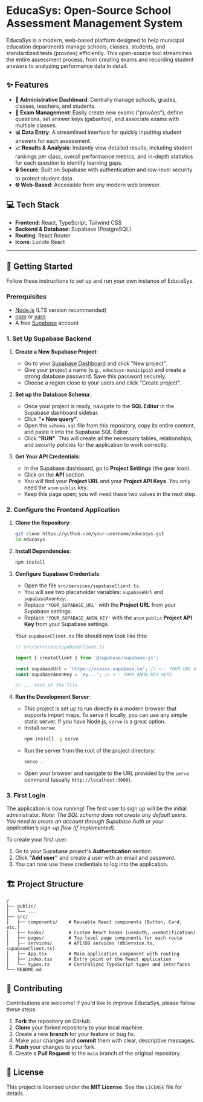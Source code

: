 # EducaSys: Open-Source School Assessment Management System

EducaSys is a modern, web-based platform designed to help municipal education departments manage schools, classes, students, and standardized tests (provões) efficiently. This open-source tool streamlines the entire assessment process, from creating exams and recording student answers to analyzing performance data in detail.

## ✨ Features

- **🏫 Administrative Dashboard**: Centrally manage schools, grades, classes, teachers, and students.
- **📝 Exam Management**: Easily create new exams ("provões"), define questions, set answer keys (gabaritos), and associate exams with multiple classes.
- **📊 Data Entry**: A streamlined interface for quickly inputting student answers for each assessment.
- **📈 Results & Analysis**: Instantly view detailed results, including student rankings per class, overall performance metrics, and in-depth statistics for each question to identify learning gaps.
- **🔒 Secure**: Built on Supabase with authentication and row-level security to protect student data.
- **🌐 Web-Based**: Accessible from any modern web browser.

## 💻 Tech Stack

- **Frontend**: React, TypeScript, Tailwind CSS
- **Backend & Database**: Supabase (PostgreSQL)
- **Routing**: React Router
- **Icons**: Lucide React

---

## 🚀 Getting Started

Follow these instructions to set up and run your own instance of EducaSys.

### Prerequisites

- [Node.js](https://nodejs.org/) (LTS version recommended)
- [npm](https://www.npmjs.com/) or [yarn](https://yarnpkg.com/)
- A free [Supabase](https://supabase.com/) account

### 1. Set Up Supabase Backend

1.  **Create a New Supabase Project**:
    - Go to your [Supabase Dashboard](https://app.supabase.com/) and click "New project".
    - Give your project a name (e.g., `educasys-municipio`) and create a strong database password. Save this password securely.
    - Choose a region close to your users and click "Create project".

2.  **Set up the Database Schema**:
    - Once your project is ready, navigate to the **SQL Editor** in the Supabase dashboard sidebar.
    - Click **"+ New query"**.
    - Open the `schema.sql` file from this repository, copy its entire content, and paste it into the Supabase SQL Editor.
    - Click **"RUN"**. This will create all the necessary tables, relationships, and security policies for the application to work correctly.

3.  **Get Your API Credentials**:
    - In the Supabase dashboard, go to **Project Settings** (the gear icon).
    - Click on the **API** section.
    - You will find your **Project URL** and your **Project API Keys**. You only need the `anon` `public` key.
    - Keep this page open; you will need these two values in the next step.

### 2. Configure the Frontend Application

1.  **Clone the Repository**:
    ```bash
    git clone https://github.com/your-username/educasys.git
    cd educasys
    ```

2.  **Install Dependencies**:
    ```bash
    npm install
    ```

3.  **Configure Supabase Credentials**:
    - Open the file `src/services/supabaseClient.ts`.
    - You will see two placeholder variables: `supabaseUrl` and `supabaseAnonKey`.
    - Replace `'YOUR_SUPABASE_URL'` with the **Project URL** from your Supabase settings.
    - Replace `'YOUR_SUPABASE_ANON_KEY'` with the `anon` `public` **Project API Key** from your Supabase settings.

    Your `supabaseClient.ts` file should now look like this:

    ```typescript
    // src/services/supabaseClient.ts

    import { createClient } from '@supabase/supabase-js';

    const supabaseUrl = 'https://xxxxxx.supabase.co'; // <-- YOUR URL HERE
    const supabaseAnonKey = 'ey...'; // <-- YOUR ANON KEY HERE

    // ... rest of the file
    ```

4.  **Run the Development Server**:
    - This project is set up to run directly in a modern browser that supports import maps. To serve it locally, you can use any simple static server. If you have Node.js, `serve` is a great option.
    - Install `serve`:
      ```bash
      npm install -g serve
      ```
    - Run the server from the root of the project directory:
      ```bash
      serve .
      ```
    - Open your browser and navigate to the URL provided by the `serve` command (usually `http://localhost:3000`).

### 3. First Login

The application is now running! The first user to sign up will be the initial administrator.
*Note: The SQL schema does not create any default users. You need to create an account through Supabase Auth or your application's sign-up flow (if implemented).*

To create your first user:
1.  Go to your Supabase project's **Authentication** section.
2.  Click **"Add user"** and create a user with an email and password.
3.  You can now use these credentials to log into the application.

## 🏗️ Project Structure

```
/
├── public/
│   └── ...
├── src/
│   ├── components/    # Reusable React components (Button, Card, etc.)
│   ├── hooks/         # Custom React hooks (useAuth, useNotification)
│   ├── pages/         # Top-level page components for each route
│   ├── services/      # API/DB services (dbService.ts, supabaseClient.ts)
│   ├── App.tsx        # Main application component with routing
│   ├── index.tsx      # Entry point of the React application
│   └── types.ts       # Centralized TypeScript types and interfaces
└── README.md
```

## 🤝 Contributing

Contributions are welcome! If you'd like to improve EducaSys, please follow these steps:

1.  **Fork** the repository on GitHub.
2.  **Clone** your forked repository to your local machine.
3.  Create a new **branch** for your feature or bug fix.
4.  Make your changes and **commit** them with clear, descriptive messages.
5.  **Push** your changes to your fork.
6.  Create a **Pull Request** to the `main` branch of the original repository.

## 📄 License

This project is licensed under the **MIT License**. See the `LICENSE` file for details.

